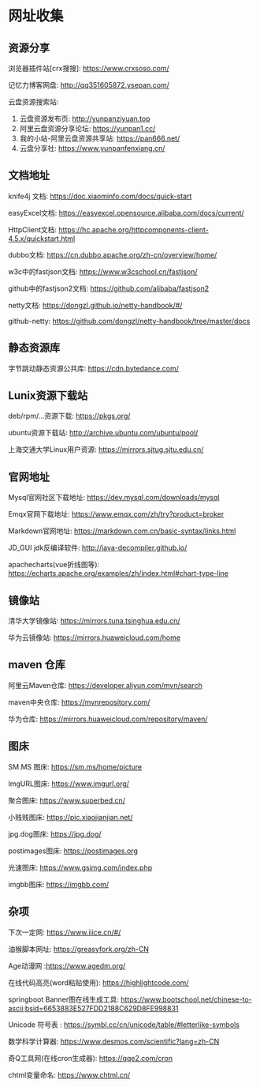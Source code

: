 # 网址收集

## 资源分享

浏览器插件站[crx搜搜]: <https://www.crxsoso.com/>

记忆力博客网盘: <http://qq351605872.ysepan.com/>

云盘资源搜索站:

  1. 云盘资源发布页: <http://yunpanziyuan.top>
  2. 阿里云盘资源分享论坛: <https://yunpan1.cc/>
  3. 我的小站-阿里云盘资源共享站: <https://pan666.net/>
  4. 云盘分享社: <https://www.yunpanfenxiang.cn/>

## 文档地址

knife4j 文档:   <https://doc.xiaominfo.com/docs/quick-start>

easyExcel文档:  <https://easyexcel.opensource.alibaba.com/docs/current/>

HttpClient文档: <https://hc.apache.org/httpcomponents-client-4.5.x/quickstart.html>

dubbo文档: <https://cn.dubbo.apache.org/zh-cn/overview/home/>

w3c中的fastjson文档: <https://www.w3cschool.cn/fastjson/>

github中的fastjson2文档: <https://github.com/alibaba/fastjson2>

netty文档: <https://dongzl.github.io/netty-handbook/#/>

github-netty: <https://github.com/dongzl/netty-handbook/tree/master/docs>

## 静态资源库

字节跳动静态资源公共库: <https://cdn.bytedance.com/>

## Lunix资源下载站

deb/rpm/...资源下载: <https://pkgs.org/>

ubuntu资源下载站: <http://archive.ubuntu.com/ubuntu/pool/>

上海交通大学Linux用户资源: <https://mirrors.sjtug.sjtu.edu.cn/>

## 官网地址

Mysql官网社区下载地址: <https://dev.mysql.com/downloads/mysql>

Emqx官网下载地址: <https://www.emqx.com/zh/try?product=broker>

Markdown官网地址: <https://markdown.com.cn/basic-syntax/links.html>

JD_GUI jdk反编译软件: <http://java-decompiler.github.io/>

apachecharts(vue折线图等): <https://echarts.apache.org/examples/zh/index.html#chart-type-line>

## 镜像站

清华大学镜像站:  <https://mirrors.tuna.tsinghua.edu.cn/>

华为云镜像站: <https://mirrors.huaweicloud.com/home>

## maven 仓库

阿里云Maven仓库: <https://developer.aliyun.com/mvn/search>

maven中央仓库: <https://mvnrepository.com/>

华为仓库: <https://mirrors.huaweicloud.com/repository/maven/>

## 图床

SM.MS 图床: <https://sm.ms/home/picture>

ImgURL图床: <https://www.imgurl.org/>

聚合图床: <https://www.superbed.cn/>

小贱贱图床: <https://pic.xiaojianjian.net/>

jpg.dog图床:  <https://jpg.dog/>

postimages图床: <https://postimages.org>

光速图床: <https://www.gsimg.com/index.php>

imgbb图床: <https://imgbb.com/>

## 杂项

下次一定网:  <https://www.iiice.cn/#/>

油猴脚本网址:  <https://greasyfork.org/zh-CN>

Age动漫网 :<https://www.agedm.org/>

在线代码高亮(word粘贴使用): <https://highlightcode.com/>

springboot Banner图在线生成工具: <https://www.bootschool.net/chinese-to-ascii;bsid=6653883E527FDD2188C629D8FE998831>

Unicode 符号表 : <https://symbl.cc/cn/unicode/table/#letterlike-symbols>

数学科学计算器: <https://www.desmos.com/scientific?lang=zh-CN>

奇Q工具网(在线cron生成器): <https://qqe2.com/cron>

chtml变量命名: <https://www.chtml.cn/>
